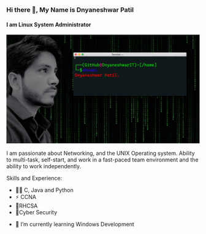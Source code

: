 ### Hi there 👋, My Name is Dnyaneshwar Patil
#### I am Linux System Administrator
![I am Linux System Administrator](https://github.com/DnyaneshwarIT/DnyaneshwarIT/blob/main/titlegh.jpg)

I am passionate about Networking, and the UNIX Operating system.
Ability to multi-task, self-start, and work in a fast-paced team environment and the ability to work independently.

Skills and Experience: 
* 👨‍💻 C, Java and Python
* ⚡ CCNA
* 🤖RHCSA
* 🔐Cyber Security 

- 🌱 I’m currently learning Windows Development  



